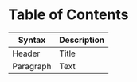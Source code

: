 # Table of Contents

| Syntax | Description |
| ----------- | ----------- |
| Header | Title |
| Paragraph | Text |

